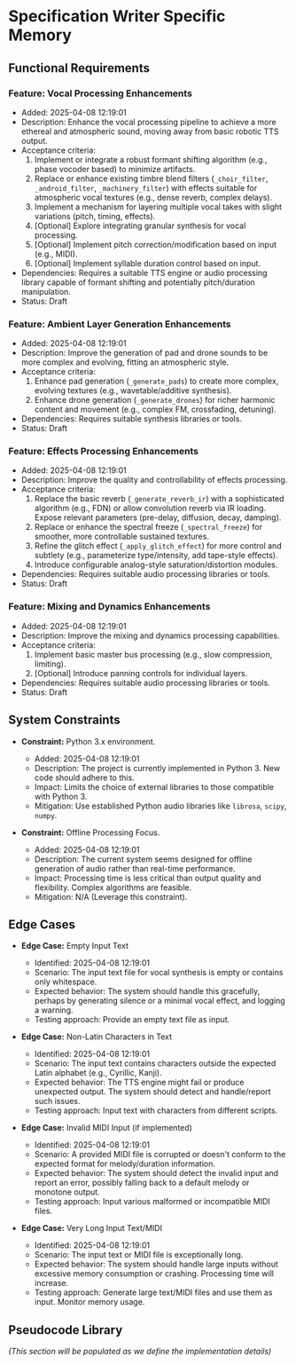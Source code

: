 # Specification Writer Specific Memory

## Functional Requirements

### Feature: Vocal Processing Enhancements
- Added: 2025-04-08 12:19:01
- Description: Enhance the vocal processing pipeline to achieve a more ethereal and atmospheric sound, moving away from basic robotic TTS output.
- Acceptance criteria:
    1. Implement or integrate a robust formant shifting algorithm (e.g., phase vocoder based) to minimize artifacts.
    2. Replace or enhance existing timbre blend filters (`_choir_filter`, `_android_filter`, `_machinery_filter`) with effects suitable for atmospheric vocal textures (e.g., dense reverb, complex delays).
    3. Implement a mechanism for layering multiple vocal takes with slight variations (pitch, timing, effects).
    4. [Optional] Explore integrating granular synthesis for vocal processing.
    5. [Optional] Implement pitch correction/modification based on input (e.g., MIDI).
    6. [Optional] Implement syllable duration control based on input.
- Dependencies: Requires a suitable TTS engine or audio processing library capable of formant shifting and potentially pitch/duration manipulation.
- Status: Draft

### Feature: Ambient Layer Generation Enhancements
- Added: 2025-04-08 12:19:01
- Description: Improve the generation of pad and drone sounds to be more complex and evolving, fitting an atmospheric style.
- Acceptance criteria:
    1. Enhance pad generation (`_generate_pads`) to create more complex, evolving textures (e.g., wavetable/additive synthesis).
    2. Enhance drone generation (`_generate_drones`) for richer harmonic content and movement (e.g., complex FM, crossfading, detuning).
- Dependencies: Requires suitable synthesis libraries or tools.
- Status: Draft

### Feature: Effects Processing Enhancements
- Added: 2025-04-08 12:19:01
- Description: Improve the quality and controllability of effects processing.
- Acceptance criteria:
    1. Replace the basic reverb (`_generate_reverb_ir`) with a sophisticated algorithm (e.g., FDN) or allow convolution reverb via IR loading. Expose relevant parameters (pre-delay, diffusion, decay, damping).
    2. Replace or enhance the spectral freeze (`_spectral_freeze`) for smoother, more controllable sustained textures.
    3. Refine the glitch effect (`_apply_glitch_effect`) for more control and subtlety (e.g., parameterize type/intensity, add tape-style effects).
    4. Introduce configurable analog-style saturation/distortion modules.
- Dependencies: Requires suitable audio processing libraries or tools.
- Status: Draft

### Feature: Mixing and Dynamics Enhancements
- Added: 2025-04-08 12:19:01
- Description: Improve the mixing and dynamics processing capabilities.
- Acceptance criteria:
    1. Implement basic master bus processing (e.g., slow compression, limiting).
    2. [Optional] Introduce panning controls for individual layers.
- Dependencies: Requires suitable audio processing libraries or tools.
- Status: Draft

## System Constraints

- **Constraint:** Python 3.x environment.
  - Added: 2025-04-08 12:19:01
  - Description: The project is currently implemented in Python 3. New code should adhere to this.
  - Impact: Limits the choice of external libraries to those compatible with Python 3.
  - Mitigation: Use established Python audio libraries like `librosa`, `scipy`, `numpy`.

- **Constraint:** Offline Processing Focus.
  - Added: 2025-04-08 12:19:01
  - Description: The current system seems designed for offline generation of audio rather than real-time performance.
  - Impact: Processing time is less critical than output quality and flexibility. Complex algorithms are feasible.
  - Mitigation: N/A (Leverage this constraint).

## Edge Cases

*   **Edge Case:** Empty Input Text
    *   Identified: 2025-04-08 12:19:01
    *   Scenario: The input text file for vocal synthesis is empty or contains only whitespace.
    *   Expected behavior: The system should handle this gracefully, perhaps by generating silence or a minimal vocal effect, and logging a warning.
    *   Testing approach: Provide an empty text file as input.

*   **Edge Case:** Non-Latin Characters in Text
    *   Identified: 2025-04-08 12:19:01
    *   Scenario: The input text contains characters outside the expected Latin alphabet (e.g., Cyrillic, Kanji).
    *   Expected behavior: The TTS engine might fail or produce unexpected output. The system should detect and handle/report such issues.
    *   Testing approach: Input text with characters from different scripts.

*   **Edge Case:** Invalid MIDI Input (if implemented)
    *   Identified: 2025-04-08 12:19:01
    *   Scenario: A provided MIDI file is corrupted or doesn't conform to the expected format for melody/duration information.
    *   Expected behavior: The system should detect the invalid input and report an error, possibly falling back to a default melody or monotone output.
    *   Testing approach: Input various malformed or incompatible MIDI files.

*   **Edge Case:** Very Long Input Text/MIDI
    *   Identified: 2025-04-08 12:19:01
    *   Scenario: The input text or MIDI file is exceptionally long.
    *   Expected behavior: The system should handle large inputs without excessive memory consumption or crashing. Processing time will increase.
    *   Testing approach: Generate large text/MIDI files and use them as input. Monitor memory usage.

## Pseudocode Library

*(This section will be populated as we define the implementation details)*
